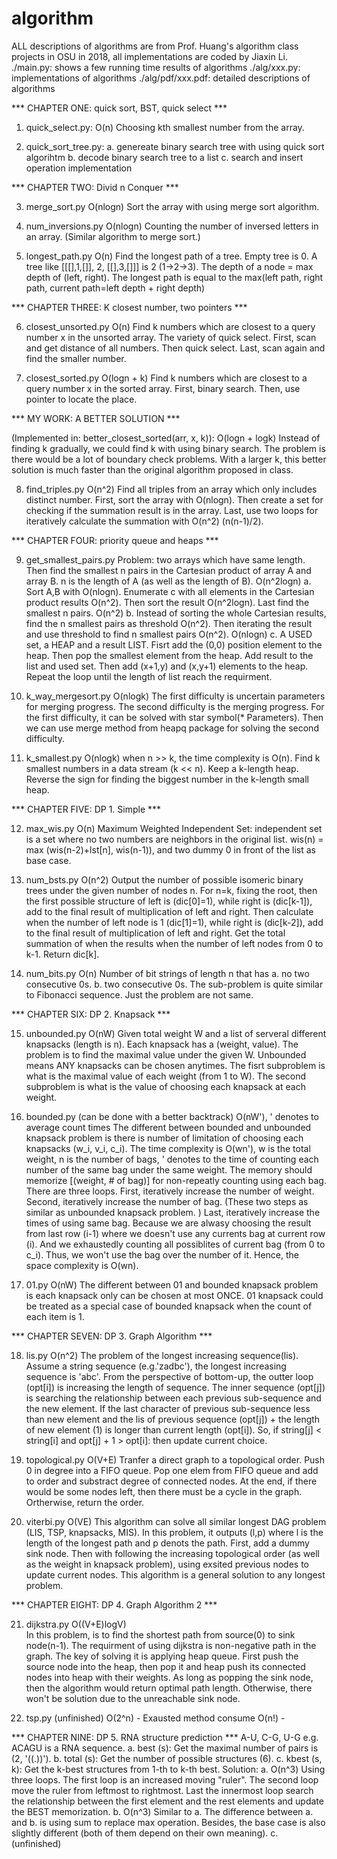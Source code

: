 # algorithm
ALL descriptions of algorithms are from Prof. Huang's algorithm class projects in OSU in 2018, all implementations are coded by Jiaxin Li. 
./main.py:          shows a few running time results of algorithms
./alg/xxx.py:       implementations of algorithms
./alg/pdf/xxx.pdf:  detailed descriptions of algorithms

*** CHAPTER ONE: quick sort, BST, quick select ***

1. quick_select.py: 
O(n)
Choosing kth smallest number from the array.

2. quick_sort_tree.py:
a. genereate binary search tree with using quick sort algorihtm 
b. decode binary search tree to a list
c. search and insert operation implementation

*** CHAPTER TWO: Divid n Conquer ***

3. merge_sort.py
O(nlogn)
Sort the array with using merge sort algorithm. 

4. num_inversions.py
O(nlogn)
Counting the number of inversed letters in an array. (Similar algorithm to merge sort.)

5. longest_path.py
O(n)
Find the longest path of a tree. Empty tree is 0. A tree like [[[],1,[]], 2, [[],3,[]]] is 2 (1->2->3). The depth of a node = max depth of (left, right). The longest path is equal to the max(left path, right path, current path=left depth + right depth)

*** CHAPTER THREE: K closest number, two pointers ***

6. closest_unsorted.py
O(n)
Find k numbers which are closest to a query number x in the unsorted array. The variety of quick select. First, scan and get distance of all numbers. Then quick select. Last, scan again and find the smaller number. 

7. closest_sorted.py
O(logn + k)
Find k numbers which are closest to a query number x in the sorted array. First, binary search. Then, use pointer to locate the place. 

*** MY WORK: A BETTER SOLUTION ***

(Implemented in: better_closest_sorted(arr, x, k)):
O(logn + logk)
Instead of finding k gradually, we could find k with using binary search. The problem is there would be a lot of boundary check problems. With a larger k, this better solution is much faster than the original algorithm proposed in class.

8. find_triples.py
O(n^2)
Find all triples from an array which only includes distinct number. First, sort the array with O(nlogn). Then create a set for checking if the summation result is in the array. Last, use two loops for iteratively calculate the summation with O(n^2) (n(n-1)/2). 

*** CHAPTER FOUR: priority queue and heaps ***

9. get_smallest_pairs.py
Problem: two arrays which have same length. Then find the smallest n pairs in the Cartesian product of array A and array B. n is the length of A (as well as the length of B). 
O(n^2logn)
a. Sort A,B with O(nlogn). Enumerate c with all elements in the Cartesian product results O(n^2). Then sort the result O(n^2logn). Last find the smallest n pairs. 
O(n^2)
b. Instead of sorting the whole Cartesian results, find the n smallest pairs as threshold O(n^2). Then iterating the result and use threshold to find n smallest pairs O(n^2). 
O(nlogn)
c. A USED set, a HEAP and a result LIST. Fisrt add the (0,0) position element to the heap. Then pop the smallest element from the heap. Add result to the list and used set. Then add (x+1,y) and (x,y+1) elements to the heap. Repeat the loop until the length of list reach the requirment. 

10. k_way_mergesort.py 
O(nlogk)
The first difficulty is uncertain parameters for merging progress. The second difficulty is the merging progress. For the first difficulty, it can be solved with star symbol(* Parameters). Then we can use merge method from heapq package for solving the second difficulty.

11. k_smallest.py
O(nlogk) when n >> k, the time complexity is O(n). Find k smallest numbers in a data stream (k << n). Keep a k-length heap. Reverse the sign for finding the biggest number in the k-length small heap. 

*** CHAPTER FIVE: DP 1. Simple ***

12. max_wis.py
O(n)
Maximum Weighted Independent Set: independent set is a set where no two numbers are neighbors in the original list. 
wis(n) = max (wis(n-2)+lst[n], wis(n-1)), and two dummy 0 in front of the list as base case. 

13. num_bsts.py
O(n^2)
Output the number of possible isomeric binary trees under the given number of nodes n. For n=k, fixing the root, then the first possible structure of left is (dic[0]=1), while right is (dic[k-1]), add to the final result of multiplication of left and right. Then calculate when the number of left node is 1 (dic[1]=1), while right is (dic[k-2]), add to the final result of multiplication of left and right. Get the total summation of when the results when the number of left nodes from 0 to k-1. Return dic[k].

14. num_bits.py
O(n)
Number of bit strings of length n that has
a. no two consecutive 0s.
b. two consecutive 0s.
The sub-problem is quite similar to Fibonacci sequence. Just the problem are not same. 

*** CHAPTER SIX: DP 2. Knapsack ***

15. unbounded.py
O(nW)
Given total weight W and a list of serveral different knapsacks (length is n). Each knapsack has a (weight, value). The problem is to find the maximal value under the given W. Unbounded means ANY knapsacks can be chosen anytimes. The fisrt subproblem is what is the maximal value of each weight (from 1 to W). The second subproblem is what is the  value of choosing each knapsack at each weight. 

16. bounded.py (can be done with a better backtrack)
O(nW'), ' denotes to average count times
The different between bounded and unbounded knapsack problem is there is number of limitation of choosing each knapsacks (w_i, v_i, c_i). The time complexity is O(wn'), w is the total weight, n is the number of bags, ' denotes to the time of counting each number of the same bag under the same weight. The memory should memorize [(weight, # of bag)] for non-repeatly counting using each bag. There are three loops. First, iteratively increase the number of weight. Second, iteratively increase the number of bag. (These two steps as similar as unbounded knapsack problem. ) Last, iteratively increase the times of using same bag. Because we are alwasy choosing the result from last row (i-1) where we doesn't use any currents bag at current row (i). And we exhaustedly counting all possiblites of current bag (from 0 to c_i). Thus, we won't use the bag over the number of it. Hence, the space complexity is O(wn).

17. 01.py 
O(nW)
The different between 01 and bounded knapsack problem is each knapsack only can be chosen at most ONCE. 01 knapsack could be treated as a special case of bounded knapsack when the count of each item is 1. 

*** CHAPTER SEVEN: DP 3. Graph Algorithm ***

18. lis.py
O(n^2)
The problem of the longest increasing sequence(lis). Assume a string sequence (e.g.'zadbc'), the longest increasing sequence is 'abc'. From the perspective of bottom-up, the outter loop (opt[i]) is increasing the length of sequence. The inner sequence (opt[j]) is searching the relationship between each previous sub-sequence and the new element. If the last character of previous sub-sequence less than new element and the lis of previous sequence (opt[j]) + the length of new element (1) is longer than current length (opt[i]). So,
if string[j] < string[i] and opt[j] + 1 > opt[i]: then update current choice.

19. topological.py
O(V+E)
Tranfer a direct graph to a topological order. Push 0 in degree into a FIFO queue. Pop one elem from FIFO queue and add to order and substract degree of connected nodes. At the end, if there would be some nodes left, then there must be a cycle in the graph. Ortherwise, return the order.

20. viterbi.py
O(VE)
This algorithm can solve all similar longest DAG problem (LIS, TSP, knapsacks, MIS). In this problem, it outputs (l,p) where l is the length of the longest path and p denots the path. First, add a dummy sink node. Then with following the increasing topological order (as well as the weight in knapsack problem), using exsited previous nodes to update current nodes. This algorithm is a general solution to any longest problem. 

*** CHAPTER EIGHT: DP 4. Graph Algorithm 2 ***

21. dijkstra.py
O((V+E)logV)    
In this problem, is to find the shortest path from source(0) to sink node(n-1). The requirment of using dijkstra is non-negative path in the graph. The key of solving it is applying heap queue. First push the source node into the heap, then pop it and heap push its connected nodes into heap with their weights. As long as popping the sink node, then the algorithm would return optimal path length. Otherwise, there won't be solution due to the unreachable sink node. 

22. tsp.py (unfinished)
O(2^n) - Exausted method consume O(n!) -

*** CHAPTER NINE: DP 5. RNA structure prediction ***
A-U, C-G, U-G
e.g. ACAGU is a RNA sequence. 
a. best (s): Get the maximal number of pairs is (2, '((.))'). 
b. total (s): Get the number of possible structures (6). 
c. kbest (s, k): Get the k-best structures from 1-th to k-th best. 
Solution:
a. O(n^3)
Using three loops. The first loop is an increased moving "ruler". The second loop move the ruler from leftmost to rightmost. Last the innermost loop search the relationship between the first element and the rest elements and update the BEST memorization. 
b. O(n^3)
Similar to a. The difference between a. and b. is using sum to replace max operation. Besides, the base case is also slightly different (both of them depend on their own meaning). 
c. (unfinished)





